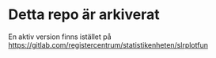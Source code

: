 # Detta repo är arkiverat

En aktiv version finns istället på https://gitlab.com/registercentrum/statistikenheten/slrplotfun
